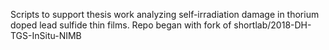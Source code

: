 Scripts to support thesis work analyzing self-irradiation damage in thorium doped lead sulfide thin films. Repo began with fork of shortlab/2018-DH-TGS-InSitu-NIMB
